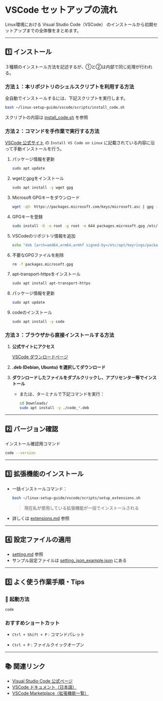 # VSCode セットアップの流れ

Linux環境における Visual Studio Code（VSCode） のインストールから初期セットアップまでの全体像をまとめます。

---

## 1️⃣ インストール

３種類のインストール方法を記述するが、①と②は内部で同じ処理が行われる。

### 方法１：本リポジトリのシェルスクリプトを利用する方法

全自動でインストールするには、下記スクリプトを実行します。

```bash
bash ~/linux-setup-guide/vscode/scripts/install_code.sh
```

スクリプトの内容は [install_code.sh](../scripts/install_code.sh) を参照

### 方法２：コマンドを手作業で実行する方法

[VSCode 公式サイト](https://code.visualstudio.com/docs/setup/linux#_install-vs-code-on-linux) の `Install VS Code on Linux` に記載されている内容に沿って手動インストールを行う。

1. パッケージ情報を更新
    ```bash
    sudo apt update
    ```

2. wgetとgpgをインストール
    ```bash
    sudo apt install -y wget gpg
    ```

3. Microsoft GPGキーをダウンロード
    ```bash
    wget -qO- https://packages.microsoft.com/keys/microsoft.asc | gpg --dearmor > packages.microsoft.gpg
    ```

4. GPGキーを登録
    ```bash
    sudo install -D -o root -g root -m 644 packages.microsoft.gpg /etc/apt/keyrings/packages.microsoft.gpg
    ```

5. VSCodeのリポジトリ情報を追加
    ```bash
    echo "deb [arch=amd64,arm64,armhf signed-by=/etc/apt/keyrings/packages.microsoft.gpg] https://packages.microsoft.com/repos/code stable main" |sudo tee /etc/apt/sources.list.d/vscode.list > /dev/null
    ```

6. 不要なGPGファイルを削除
    ```bash
    rm -f packages.microsoft.gpg
    ```

7. apt-transport-httpsをインストール
    ```bash
    sudo apt install apt-transport-https
    ```

8. パッケージ情報を更新
    ```bash
    sudo apt update
    ```

9. codeのインストール
    ```bash
    sudo apt install -y code
    ```

### 方法３：ブラウザから直接インストールする方法

1. **公式サイトにアクセス**

    [VSCode ダウンロードページ](https://code.visualstudio.com/Download)

2. **.deb (Debian, Ubuntu) を選択してダウンロード**

3. **ダウンロードしたファイルをダブルクリックし、アプリセンター等でインストール**

    - または、ターミナルで下記コマンドを実行：

        ```bash
        cd Downloads/
        sudo apt install -y ./code_*.deb
        ```

---

## 2️⃣ バージョン確認

インストール確認用コマンド

```bash
code --version
```

---

## 3️⃣ 拡張機能のインストール

- 一括インストールコマンド：
    ```bash
    bash ~/linux-setup-guide/vscode/scripts/setup_extensions.sh
    ```
    > 現在私が使用している拡張機能が一括でインストールされる

- 詳しくは [extensions.md](./extensions.md) 参照

---
## 4️⃣ 設定ファイルの適用
- [setting.md](./setting.md) 参照
- サンプル設定ファイルは [setting_json_example.json](./setting_json_example.json) にある

---

## 5️⃣ よく使う作業手順・Tips

### 🚦 起動方法

```bash
code
```

### おすすめショートカット

- `Ctrl + Shift + P` : コマンドパレット

- `Ctrl + P` : ファイルクイックオープン

---

## 📚 関連リンク

- [Visual Studio Code 公式ページ](https://code.visualstudio.com/)
- [VSCode ドキュメント（日本語）](https://code.visualstudio.com/docs?lang=ja)
- [VSCode Marketplace（拡張機能一覧）](https://marketplace.visualstudio.com/vscode)